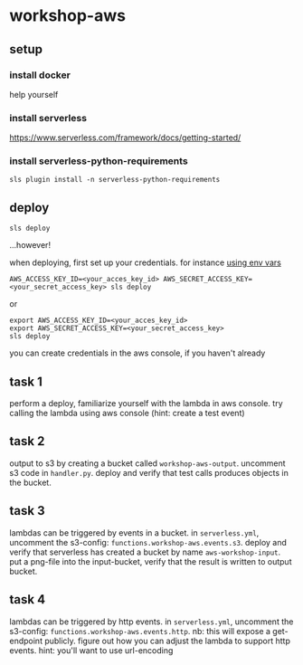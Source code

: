 # workshop-aws

## setup
### install docker
help yourself

### install serverless
https://www.serverless.com/framework/docs/getting-started/

### install serverless-python-requirements
```
sls plugin install -n serverless-python-requirements
```

## deploy
```
sls deploy
```

...however!

when deploying, first set up your credentials. for instance [using env vars](https://docs.aws.amazon.com/cli/latest/userguide/cli-configure-envvars.html)
```
AWS_ACCESS_KEY_ID=<your_acces_key_id> AWS_SECRET_ACCESS_KEY=<your_secret_access_key> sls deploy
```
or
```
export AWS_ACCESS_KEY_ID=<your_acces_key_id>
export AWS_SECRET_ACCESS_KEY=<your_secret_access_key>
sls deploy
```

you can create credentials in the aws console, if you haven't already


## task 1
perform a deploy, familiarize yourself with the lambda in aws console.
try calling the lambda using aws console (hint: create a test event)

## task 2
output to s3 by creating a bucket called `workshop-aws-output`. uncomment s3 code in `handler.py`.
deploy and verify that test calls produces objects in the bucket.

## task 3
lambdas can be triggered by events in a bucket.
in `serverless.yml`, uncomment the s3-config: `functions.workshop-aws.events.s3`.
deploy and verify that serverless has created a bucket by name `aws-workshop-input`.
put a png-file into the input-bucket, verify that the result is written to output bucket.

## task 4
lambdas can be triggered by http events.
in `serverless.yml`, uncomment the s3-config: `functions.workshop-aws.events.http`.
nb: this will expose a get-endpoint publicly.
figure out how you can adjust the lambda to support http events.
hint: you'll want to use url-encoding